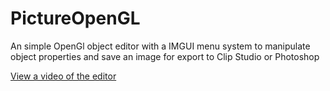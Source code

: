 # PictureOpenGL
An simple OpenGl object editor with a IMGUI menu system to manipulate object properties and save an image for export to Clip Studio or Photoshop


[View a video of the editor](https://gfycat.com/goldenbarrenicelandgull)

